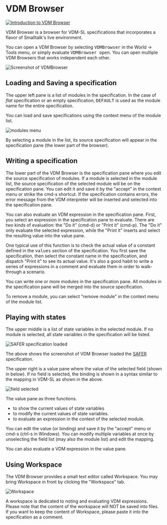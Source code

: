 VDM Browser
===

[![Introduction to VDM Browser](http://img.youtube.com/vi/ZIR3fFPeTz0/1.jpg)](http://www.youtube.com/watch?v=ZIR3fFPeTz0)

VDM Browser is a browser for VDM-SL specifications that incorporates a flavor of Smalltalk's live environment.

You can open a VDM Browser by selecting <tt>VDMBrowser</tt> in the World -> Tools menu, or simply evaluate <tt>VDMBrowser open</tt>.
You can open multiple VDM Browsers that works independent each other.

![Screenshot of VDMBrowser](https://github.com/tomooda/ViennaTalk-doc/blob/master/images/VDMBrowser-vanilla.png)

Loading and Saving a specification
---
The upper left pane is a list of modules in the specification. In the case of <em>flat</em> specification or an empty specification, <tt>DEFAULT</tt> is used as the module name for the entire specification.

You can load and save specifications using the context menu of the module list.

![modules menu](https://github.com/tomooda/ViennaTalk-doc/blob/master/images/VDMBrowser-modules-menu.png)

By selecting a module in the list, its source specification will appear in the specification pane (the lower part of the browser).

Writing a specification
---
The lower part of the VDM Browser is the specification pane where you edit the source specification of modules.
If a module is selected in the module list, the source specification of the selected module will be on the specification pane.
You can edit it and save it by the "accept" in the context menu or strike the cmd-s shortcut.
If the specification contains errors, the error message from the VDM interpreter will be inserted and selected into the specification pane.

You can also evaluate an VDM expression in the specification pane.
First, you select an expression in the specification pane to evaluate.
There are two kinds of evaluation: the "Do it" (cmd-d) or "Print it" (cmd-p).
The "Do it" only evaluate the selected expression, while the "Print it" inserts and select the resulting value into the value pane.

One typical use of this function is to check the actual value of a constant defined in the <tt>values</tt> section of the specification.
You first save the specification, then select the constant name in the specification, and dispatch "Print it" to see its actual value.
It's also a good habit to write a series of expressions in a comment and evaluate them in order to walk-through a scenario.

You can write one or more modules in the specification pane.
All modules in the specification pane will be merged into the source specification.

To remove a module, you can select "remove module" in the context menu of the module list.

Playing with states
---
The upper middle is a list of state variables in the selected module.
If no module is selected, all state variables in the specification will be listed.

![SAFER specification loaded](https://github.com/tomooda/ViennaTalk-doc/blob/master/images/VDMBrowser-SAFER-loaded.png)

The above shows the screenshot of VDM Browser loaded the [SAFER](http://overturetool.org/download/examples/VDMSL/SAFERSL/index.html) specification.

The upper right is a value pane where the value of the selected field (shown in below).
If no field is selected, the binding is shown in a syntax similar to the mapping in VDM-SL as shown in the above.

![field selected](https://github.com/tomooda/ViennaTalk-doc/blob/master/images/VDMBrowser-SAFER-state.png)

The value pane as three functions.

* to show the current values of state variables
* to modify the current values of state variables.
* to evaluate an expression in the context of the selected module.

You can edit the value (or binding) and save it by the "accept" menu or cmd-s (ctrl-s in Windows).
You can modify multiple variables at once by unselecting the field list (may also the module list) and edit the mapping.

You can also evaluate a VDM expression in the value pane.

Using Workspace
---
The VDM Browser provides a small text editor called Workspace.
You may bring Workspace in front by clicking the "Workspace" tab.

![Workspace](https://github.com/tomooda/ViennaTalk-doc/blob/master/images/VDMBrowser-SAFER-eval.png)

A workspace is dedicated to noting and evaluating VDM expressions.
Please note that the content of the workspace will NOT be saved into files.
If you want to keep the content of Workspace, please paste it into the specification as a comment.
